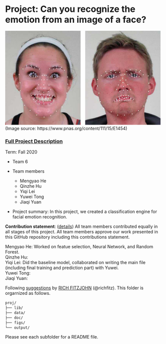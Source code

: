 # Project: Can you recognize the emotion from an image of a face? 
<img src="figs/CE.jpg" alt="Compound Emotions" width="500"/>
(Image source: https://www.pnas.org/content/111/15/E1454)

### [Full Project Description](doc/project3_desc.md)

Term: Fall 2020

+ Team 6
+ Team members
	+ Mengyao He
	+ Qinzhe Hu
	+ Yiqi Lei
	+ Yuwei Tong
	+ Jiaqi Yuan

+ Project summary: In this project, we created a classification engine for facial emotion recognition. 
	
**Contribution statement**: ([details](doc/a_note_on_contributions.md)) All team members contributed equally in all stages of this project. All team members approve our work presented in this GitHub repository including this contributions statement. 

Mengyao He: Worked on featue selection, Neural Network, and Random Forest.\
Qinzhe Hu: \
Yiqi Lei: Did the baseline model, collaborated on writing the main file (including final training and prediction part) with Yuwei. \
Yuwei Tong:  \
Jiaqi Yuan:  
	

Following [suggestions](http://nicercode.github.io/blog/2013-04-05-projects/) by [RICH FITZJOHN](http://nicercode.github.io/about/#Team) (@richfitz). This folder is orgarnized as follows.

```
proj/
├── lib/
├── data/
├── doc/
├── figs/
└── output/
```

Please see each subfolder for a README file.
